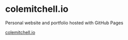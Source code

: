 # colemitchell.io
Personal website and portfolio hosted with GitHub Pages

[colemitchell.io](https://colemitchell.io/)
